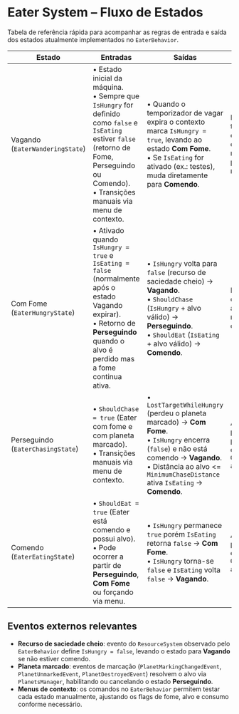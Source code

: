 # Eater System – Fluxo de Estados

Tabela de referência rápida para acompanhar as regras de entrada e saída dos estados atualmente implementados no `EaterBehavior`.

| Estado | Entradas | Saídas | Observações |
| --- | --- | --- | --- |
| Vagando (`EaterWanderingState`) | • Estado inicial da máquina.<br>• Sempre que `IsHungry` for definido como `false` e `IsEating` estiver `false` (retorno de Fome, Perseguindo ou Comendo).<br>• Transições manuais via menu de contexto. | • Quando o temporizador de vagar expira o contexto marca `IsHungry = true`, levando ao estado **Com Fome**.<br>• Se `IsEating` for ativado (ex.: testes), muda diretamente para **Comendo**. | Reinicia o temporizador de vagar e limita o deslocamento para manter o Eater próximo ao ponto médio dos jogadores. |
| Com Fome (`EaterHungryState`) | • Ativado quando `IsHungry = true` e `IsEating = false` (normalmente após o estado Vagando expirar).<br>• Retorno de **Perseguindo** quando o alvo é perdido mas a fome continua ativa. | • `IsHungry` volta para `false` (recurso de saciedade cheio) → **Vagando**.<br>• `ShouldChase` (`IsHungry` + alvo válido) → **Perseguindo**.<br>• `ShouldEat` (`IsEating` + alvo válido) → **Comendo**. | Mantém o AutoFlow e o serviço de desejos ativos, inclinando o movimento em direção aos jogadores. |
| Perseguindo (`EaterChasingState`) | • `ShouldChase = true` (Eater com fome e com planeta marcado).<br>• Transições manuais via menu de contexto. | • `LostTargetWhileHungry` (perdeu o planeta marcado) → **Com Fome**.<br>• `IsHungry` encerra (`false`) e não está comendo → **Vagando**.<br>• Distância ao alvo <= `MinimumChaseDistance` ativa `IsEating` → **Comendo**. | Atualiza rotação e posição em direção ao planeta marcado e dispara `OnEventStartEatPlanet` ao iniciar o consumo. |
| Comendo (`EaterEatingState`) | • `ShouldEat = true` (Eater está comendo e possui alvo).<br>• Pode ocorrer a partir de **Perseguindo**, **Com Fome** ou forçando via menu. | • `IsHungry` permanece `true` porém `IsEating` retorna `false` → **Com Fome**.<br>• `IsHungry` torna-se `false` e `IsEating` volta `false` → **Vagando**. | Aplica mordidas periódicas no planeta e emite `OnEventEndEatPlanet` ao sair. |

## Eventos externos relevantes

- **Recurso de saciedade cheio**: evento do `ResourceSystem` observado pelo `EaterBehavior` define `IsHungry = false`, levando o estado para **Vagando** se não estiver comendo.
- **Planeta marcado**: eventos de marcação (`PlanetMarkingChangedEvent`, `PlanetUnmarkedEvent`, `PlanetDestroyedEvent`) resolvem o alvo via `PlanetsManager`, habilitando ou cancelando o estado **Perseguindo**.
- **Menus de contexto**: os comandos no `EaterBehavior` permitem testar cada estado manualmente, ajustando os flags de fome, alvo e consumo conforme necessário.
